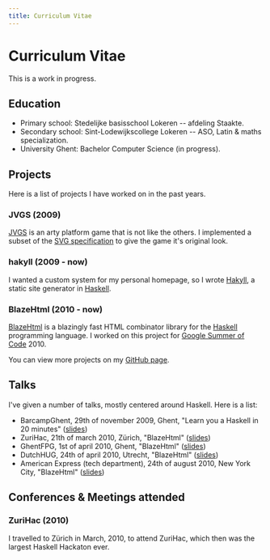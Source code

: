 ```yaml
---
title: Curriculum Vitae
---
```


# Curriculum Vitae

This is a work in progress.

## Education

- Primary school: Stedelijke basisschool Lokeren -- afdeling Staakte.
- Secondary school: Sint-Lodewijkscollege Lokeren -- ASO, Latin & maths
  specialization.
- University Ghent: Bachelor Computer Science (in progress).

## Projects

Here is a list of projects I have worked on in the past years.

### JVGS (2009)

[JVGS] is an arty platform game that is not like the others. I implemented a
subset of the [SVG specification] to give the game it's original look.

[jvgs]: http://jvgs.sf.net/
[SVG specification]: http://www.w3.org/Graphics/SVG/

### hakyll (2009 - now)

I wanted a custom system for my personal homepage, so I wrote [Hakyll], a static
site generator in [Haskell]. 

[Hakyll]: http://jaspervdj.be/hakyll
[Haskell]: http://haskell.org/

### BlazeHtml (2010 - now)

[BlazeHtml] is a blazingly fast HTML combinator library for the [Haskell]
programming language. I worked on this project for [Google Summer of Code] 2010.

[BlazeHtml]: http://jaspervdj.be/blaze
[Google Summer of Code]: http://code.google.com/soc/

You can view more projects on my [GitHub page].

[GitHub page]: http://github.com/jaspervdj

## Talks

I've given a number of talks, mostly centered around Haskell. Here is a list:

- BarcampGhent, 29th of november 2009, Ghent, "Learn you a Haskell in 20 minutes"
  ([slides]($root/files/barcampghent-2009.pdf))
- ZuriHac, 21th of march 2010, Zürich, "BlazeHtml"
  ([slides]($root/files/zurihac-2010.pdf))
- GhentFPG, 1st of april 2010, Ghent, "BlazeHtml"
  ([slides]($root/files/ghentfpg-2010.pdf))
- DutchHUG, 24th of april 2010, Utrecht, "BlazeHtml"
  ([slides]($root/files/dutchhug-2010.pdf))
- American Express (tech department), 24th of august 2010, New York City,
  "BlazeHtml" ([slides]($root/files/amex-2010.pdf))

## Conferences & Meetings attended

### ZuriHac (2010)

I travelled to Zürich in March, 2010, to attend ZuriHac, which then was the
largest Haskell Hackaton ever.
